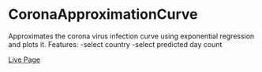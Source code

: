 # CoronaApproximationCurve
Approximates the corona virus infection curve using exponential regression and plots it.
Features:
-select country
-select predicted day count


[Live Page](https://sugeedarou.github.io/CoronaApproximationCurve/)
